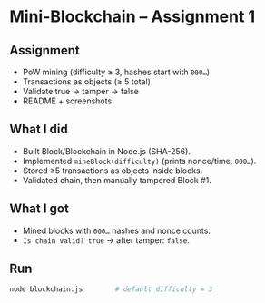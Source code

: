 # Mini-Blockchain – Assignment 1

## Assignment
- PoW mining (difficulty ≥ 3, hashes start with `000…`)
- Transactions as objects (≥ 5 total)
- Validate true → tamper → false
- README + screenshots

## What I did
- Built Block/Blockchain in Node.js (SHA-256).
- Implemented `mineBlock(difficulty)` (prints nonce/time, `000…`).
- Stored ≥5 transactions as objects inside blocks.
- Validated chain, then manually tampered Block #1.

## What I got
- Mined blocks with `000…` hashes and nonce counts.
- `Is chain valid? true` → after tamper: `false`.

## Run
```bash
node blockchain.js        # default difficulty = 3
